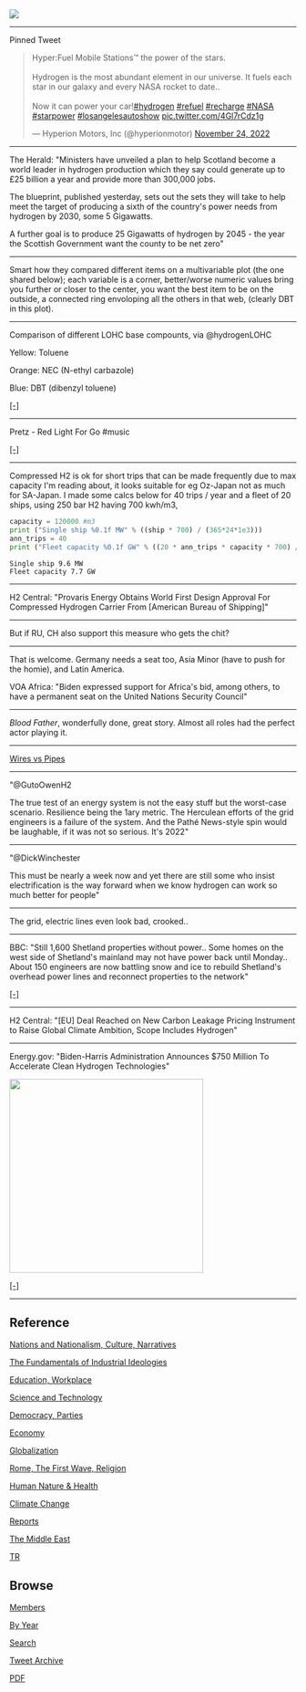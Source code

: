 <img src="https://drive.google.com/uc?export=view&id=1B2wf9R7AMH1d7Vw6e2mucLbIQ5NSjir7"/>

---

Pinned Tweet

<blockquote class="twitter-tweet"><p lang="en" dir="ltr">Hyper:Fuel Mobile Stations™ the power of the stars.<br><br>Hydrogen is the most abundant element in our universe. It fuels each star in our galaxy and every NASA rocket to date.. <br><br>Now it can power your car!<a href="https://twitter.com/hashtag/hydrogen?src=hash&amp;ref_src=twsrc%5Etfw">#hydrogen</a> <a href="https://twitter.com/hashtag/refuel?src=hash&amp;ref_src=twsrc%5Etfw">#refuel</a> <a href="https://twitter.com/hashtag/recharge?src=hash&amp;ref_src=twsrc%5Etfw">#recharge</a> <a href="https://twitter.com/hashtag/NASA?src=hash&amp;ref_src=twsrc%5Etfw">#NASA</a> <a href="https://twitter.com/hashtag/starpower?src=hash&amp;ref_src=twsrc%5Etfw">#starpower</a> <a href="https://twitter.com/hashtag/losangelesautoshow?src=hash&amp;ref_src=twsrc%5Etfw">#losangelesautoshow</a> <a href="https://t.co/4Gl7rCdz1g">pic.twitter.com/4Gl7rCdz1g</a></p>&mdash; Hyperion Motors, Inc (@hyperionmotor) <a href="https://twitter.com/hyperionmotor/status/1595587623783141376?ref_src=twsrc%5Etfw">November 24, 2022</a></blockquote> <script async src="https://platform.twitter.com/widgets.js" charset="utf-8"></script>

---



The Herald: "Ministers have unveiled a plan to help Scotland become a
world leader in hydrogen production which they say could generate up
to £25 billion a year and provide more than 300,000 jobs.

The blueprint, published yesterday, sets out the sets they will take
to help meet the target of producing a sixth of the country's power
needs from hydrogen by 2030, some 5 Gigawatts.

A further goal is to produce 25 Gigawatts of hydrogen by 2045 - the
year the Scottish Government want the county to be net zero"

---

Smart how they compared different items on a multivariable plot (the
one shared below); each variable is a corner, better/worse numeric
values bring you further or closer to the center, you want the best
item to be on the outside, a connected ring envoloping all the others
in that web, (clearly DBT in this plot).

---

Comparison of different LOHC base compounts, via @hydrogenLOHC

Yellow: Toluene

Orange: NEC (N-ethyl carbazole)

Blue: DBT (dibenzyl toluene)

[[-]](tweets/2022/lohc-compare.jpeg)

---

Pretz - Red Light For Go \#music

[[-]](https://youtu.be/_KMFsq_6N6A)

---

Compressed H2 is ok for short trips that can be made frequently due to
max capacity I'm reading about, it looks suitable for eg Oz-Japan not
as much for SA-Japan. I made some calcs below for 40 trips / year and
a fleet of 20 ships, using 250 bar H2 having 700 kwh/m3,

```python
capacity = 120000 #m3
print ("Single ship %0.1f MW" % ((ship * 700) / (365*24*1e3)))
ann_trips = 40
print ("Fleet capacity %0.1f GW" % ((20 * ann_trips * capacity * 700) / (365*24*1e6)))
```

```text
Single ship 9.6 MW
Fleet capacity 7.7 GW
```

---

H2 Central: "Provaris Energy Obtains World First Design Approval For
Compressed Hydrogen Carrier From [American Bureau of Shipping]"

---

But if RU, CH also support this measure who gets the chit? 

---

That is welcome. Germany needs a seat too, Asia Minor (have to push
for the homie), and Latin America.

VOA Africa: "Biden expressed support for Africa's bid, among others,
to have a permanent seat on the United Nations Security Council"

---

*Blood Father*, wonderfully done, great story. Almost all roles had the perfect
actor playing it.

---

[Wires vs Pipes](2019/03/wirespipes.html)

---

"@GutoOwenH2

The true test of an energy system is not the easy stuff but the
worst-case scenario. Resilience being the 1ary metric. The Herculean
efforts of the grid engineers is a failure of the system. And the
Pathé News-style spin would be laughable, if it was not so
serious. It's 2022"

---

"@DickWinchester

This must be nearly a week now and yet there are still some who insist
electrification is the way forward when we know hydrogen can work so
much better for people"

---

The grid, electric lines even look bad, crooked.. 

---

BBC: "Still 1,600 Shetland properties without power.. Some homes on
the west side of Shetland's mainland may not have power back until
Monday.. About 150 engineers are now battling snow and ice to rebuild
Shetland's overhead power lines and reconnect properties to the
network"

[[-]](https://www.bbc.co.uk/news/uk-scotland-north-east-orkney-shetland-63992391)

---

H2 Central: "[EU] Deal Reached on New Carbon Leakage Pricing
Instrument to Raise Global Climate Ambition, Scope Includes Hydrogen"

---

Energy.gov: "Biden-Harris Administration Announces $750 Million To
Accelerate Clean Hydrogen Technologies"

<img width="340" src="https://pbs.twimg.com/media/FkP5aBFXoAMaFzo?format=png&name=small"/>

[[-]](https://www.energy.gov/articles/biden-harris-administration-announces-750-million-accelerate-clean-hydrogen-technologies	)

---

## Reference

[Nations and Nationalism, Culture, Narratives](2013/02/nations-and-nationalism.html)

[The Fundamentals of Industrial Ideologies](2011/04/fundamentals-of-industrial-ideologies.html)

[Education, Workplace](2017/09/education-workplace.html)

[Science and Technology](2018/09/science-technology.html)

[Democracy, Parties](2016/11/democracy.html)

[Economy](2018/05/economy.html)

[Globalization](2018/09/globalization.html)

[Rome, The First Wave, Religion](2017/12/rome.html)

[Human Nature & Health](2020/07/human-nature.html)

[Climate Change](2018/12/climate.html)

[Reports](2019/05/reports.html)

[The Middle East](2019/07/middleeast.html)

[TR](../tr)

## Browse

[Members](2022/08/members.html)

[By Year](years.html)

[Search](search.html)

[Tweet Archive](tweets/index.html)

[PDF](https://drive.google.com/uc?export=view&id=1FSi-1MnqXVq_PVTEXzzflwN8-7h92N_R)

